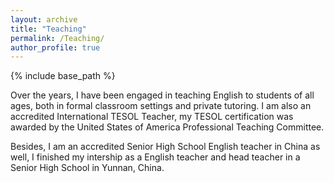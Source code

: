 ```yaml
---
layout: archive
title: "Teaching"
permalink: /Teaching/
author_profile: true
---
```


{% include base_path %}

Over the years, I have been engaged in teaching English to students of all ages, both in formal classroom settings and private tutoring. I am also an accredited International TESOL Teacher, my TESOL certification was awarded by the United States of America Professional Teaching Committee. 

Besides, I am an accredited Senior High School English teacher in China as well, I finished my intership as a English teacher and head teacher in a Senior High School in Yunnan, China. 
